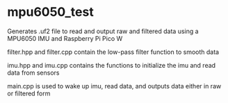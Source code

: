 # mpu6050_test
Generates .uf2 file to read and output raw and filtered data using a MPU6050 IMU  and Raspberry Pi Pico W

filter.hpp and filter.cpp contain the low-pass filter function to smooth data

imu.hpp and imu.cpp contains the functions to initialize the imu and read data from sensors

main.cpp is used to wake up imu, read data, and outputs data either in raw or filtered form
